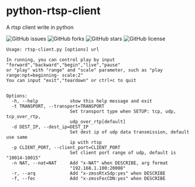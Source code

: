 # python-rtsp-client
A rtsp client write in python

![GitHub issues](https://img.shields.io/github/issues/Yadro-Intra/ssdp.svg)
![GitHub forks](https://img.shields.io/github/forks/Yadro-Intra/ssdp.svg)
![GitHub stars](https://img.shields.io/github/stars/Yadro-Intra/ssdp.svg)
![GitHub license](https://img.shields.io/badge/license-Apache%202-blue.svg)

    Usage: rtsp-client.py [options] url
    
    In running, you can control play by input "forward","backward","begin","live","pause"
    or "play" with "range" and "scale" parameter, such as "play range:npt=beginning- scale:2"
    You can input "exit","teardown" or ctrl+c to quit
    
    
    Options:
      -h, --help            show this help message and exit
      -t TRANSPORT, --transport=TRANSPORT
                            Set transport type when SETUP: tcp, udp, tcp_over_rtp,
                            udp_over_rtp[default]
      -d DEST_IP, --dest_ip=DEST_IP
                            Set dest ip of udp data transmission, default use same
                            ip with rtsp
      -p CLIENT_PORT, --client_port=CLIENT_PORT
                            Set client port range of udp, default is "10014-10015"
      -n NAT, --nat=NAT     Add "x-NAT" when DESCRIBE, arg format
                            "192.168.1.100:20008"
      -r, --arq             Add "x-zmssRtxSdp:yes" when DESCRIBE
      -f, --fec             Add "x-zmssFecCDN:yes" when DESCRIBE

